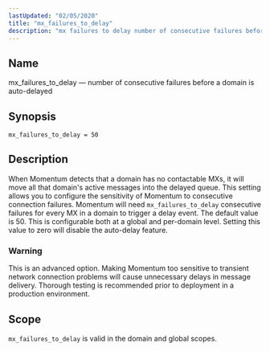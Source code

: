 ```yaml
---
lastUpdated: "02/05/2020"
title: "mx_failures_to_delay"
description: "mx failures to delay number of consecutive failures before a domain is auto delayed mx failures to delay 50 When Momentum detects that a domain has no contactable M Xs it will move all that domain's active messages into the delayed queue This setting allows you to configure the sensitivity..."
---
```


<a name="conf.ref.mx_failures_to_delay"></a> 
## Name

mx_failures_to_delay — number of consecutive failures before a domain is auto-delayed

## Synopsis

`mx_failures_to_delay = 50`

<a name="idp25510672"></a> 
## Description

When Momentum detects that a domain has no contactable MXs, it will move all that domain's active messages into the delayed queue. This setting allows you to configure the sensitivity of Momentum to consecutive connection failures. Momentum will need `mx_failures_to_delay` consecutive failures for every MX in a domain to trigger a delay event. The default value is 50\. This is configurable both at a global and per-domain level. Setting this value to zero will disable the auto-delay feature.

### Warning

This is an advanced option. Making Momentum too sensitive to transient network connection problems will cause unnecessary delays in message delivery. Thorough testing is recommended prior to deployment in a production environment.

<a name="idp25514560"></a> 
## Scope

`mx_failures_to_delay` is valid in the domain and global scopes.